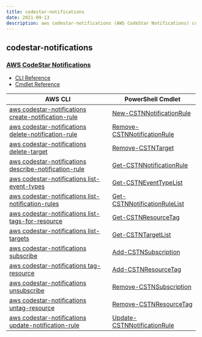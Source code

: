 ```yaml
---
title: codestar-notifications
date: 2021-09-13
description: aws codestar-notifications (AWS CodeStar Notifications) command/cmdlet list.
---
```


## codestar-notifications

### [AWS CodeStar Notifications](https://aws.amazon.com/codestar/)

* [CLI Reference](https://docs.aws.amazon.com/cli/latest/reference/codestar-notifications/index.html)
* [Cmdlet Reference](https://docs.aws.amazon.com/powershell/latest/reference/items/CodeStarNotifications_cmdlets.html)

|AWS CLI|PowerShell Cmdlet|
|----|----|
|[aws codestar-notifications create-notification-rule](https://docs.aws.amazon.com/cli/latest/reference/codestar-notifications/create-notification-rule.html)|[New-CSTNNotificationRule](https://docs.aws.amazon.com/powershell/latest/reference/items/New-CSTNNotificationRule.html)|
|[aws codestar-notifications delete-notification-rule](https://docs.aws.amazon.com/cli/latest/reference/codestar-notifications/delete-notification-rule.html)|[Remove-CSTNNotificationRule](https://docs.aws.amazon.com/powershell/latest/reference/items/Remove-CSTNNotificationRule.html)|
|[aws codestar-notifications delete-target](https://docs.aws.amazon.com/cli/latest/reference/codestar-notifications/delete-target.html)|[Remove-CSTNTarget](https://docs.aws.amazon.com/powershell/latest/reference/items/Remove-CSTNTarget.html)|
|[aws codestar-notifications describe-notification-rule](https://docs.aws.amazon.com/cli/latest/reference/codestar-notifications/describe-notification-rule.html)|[Get-CSTNNotificationRule](https://docs.aws.amazon.com/powershell/latest/reference/items/Get-CSTNNotificationRule.html)|
|[aws codestar-notifications list-event-types](https://docs.aws.amazon.com/cli/latest/reference/codestar-notifications/list-event-types.html)|[Get-CSTNEventTypeList](https://docs.aws.amazon.com/powershell/latest/reference/items/Get-CSTNEventTypeList.html)|
|[aws codestar-notifications list-notification-rules](https://docs.aws.amazon.com/cli/latest/reference/codestar-notifications/list-notification-rules.html)|[Get-CSTNNotificationRuleList](https://docs.aws.amazon.com/powershell/latest/reference/items/Get-CSTNNotificationRuleList.html)|
|[aws codestar-notifications list-tags-for-resource](https://docs.aws.amazon.com/cli/latest/reference/codestar-notifications/list-tags-for-resource.html)|[Get-CSTNResourceTag](https://docs.aws.amazon.com/powershell/latest/reference/items/Get-CSTNResourceTag.html)|
|[aws codestar-notifications list-targets](https://docs.aws.amazon.com/cli/latest/reference/codestar-notifications/list-targets.html)|[Get-CSTNTargetList](https://docs.aws.amazon.com/powershell/latest/reference/items/Get-CSTNTargetList.html)|
|[aws codestar-notifications subscribe](https://docs.aws.amazon.com/cli/latest/reference/codestar-notifications/subscribe.html)|[Add-CSTNSubscription](https://docs.aws.amazon.com/powershell/latest/reference/items/Add-CSTNSubscription.html)|
|[aws codestar-notifications tag-resource](https://docs.aws.amazon.com/cli/latest/reference/codestar-notifications/tag-resource.html)|[Add-CSTNResourceTag](https://docs.aws.amazon.com/powershell/latest/reference/items/Add-CSTNResourceTag.html)|
|[aws codestar-notifications unsubscribe](https://docs.aws.amazon.com/cli/latest/reference/codestar-notifications/unsubscribe.html)|[Remove-CSTNSubscription](https://docs.aws.amazon.com/powershell/latest/reference/items/Remove-CSTNSubscription.html)|
|[aws codestar-notifications untag-resource](https://docs.aws.amazon.com/cli/latest/reference/codestar-notifications/untag-resource.html)|[Remove-CSTNResourceTag](https://docs.aws.amazon.com/powershell/latest/reference/items/Remove-CSTNResourceTag.html)|
|[aws codestar-notifications update-notification-rule](https://docs.aws.amazon.com/cli/latest/reference/codestar-notifications/update-notification-rule.html)|[Update-CSTNNotificationRule](https://docs.aws.amazon.com/powershell/latest/reference/items/Update-CSTNNotificationRule.html)|


